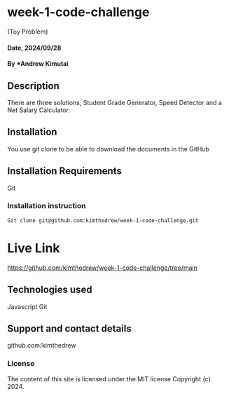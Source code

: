 # week-1-code-challenge
 (Toy Problem)

#### Date, 2024/09/28

#### By *Andrew Kimutai

## Description
There are three solutions, Student Grade Generator, Speed Detector and a Net Salary Calculator.

## Installation
You use git clone to be able to download the documents in the GitHub

## Installation Requirements
Git

### Installation instruction
```
Git clone git@github.com:kimthedrew/week-1-code-challenge.git

```

# Live Link
https://github.com/kimthedrew/week-1-code-challenge/tree/main

## Technologies used
Javascript
Git

## Support and contact details
github.com/kimthedrew

### License
The content of this site is licensed under the MIT license
Copyright (c) 2024.
